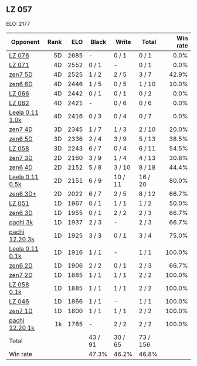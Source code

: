 ## LZ 057 ##

ELO: 2177

Opponent | Rank | ELO | Black | Write | Total | Win rate
---------|-----:|----:|-------|-------|-------|-------:
[LZ 076](LZ%20076.md) | 5D | 2685 | - | 0 / 1 | 0 / 1 | 0.0%
[LZ 071](LZ%20071.md) | 4D | 2552 | 0 / 1 | - | 0 / 1 | 0.0%
[zen7 5D](zen7%205D.md) | 4D | 2525 | 1 / 2 | 2 / 5 | 3 / 7 | 42.9%
[zen6 6D](zen6%206D.md) | 4D | 2446 | 1 / 5 | 0 / 5 | 1 / 10 | 10.0%
[LZ 066](LZ%20066.md) | 4D | 2442 | 0 / 1 | 0 / 1 | 0 / 2 | 0.0%
[LZ 062](LZ%20062.md) | 4D | 2421 | - | 0 / 6 | 0 / 6 | 0.0%
[Leela 0.11 1.0k](Leela%200.11%201.0k.md) | 4D | 2416 | 0 / 3 | 0 / 4 | 0 / 7 | 0.0%
[zen7 4D](zen7%204D.md) | 3D | 2345 | 1 / 7 | 1 / 3 | 2 / 10 | 20.0%
[zen6 5D](zen6%205D.md) | 3D | 2336 | 2 / 4 | 3 / 9 | 5 / 13 | 38.5%
[LZ 058](LZ%20058.md) | 3D | 2243 | 6 / 7 | 0 / 4 | 6 / 11 | 54.5%
[zen7 3D](zen7%203D.md) | 2D | 2160 | 3 / 9 | 1 / 4 | 4 / 13 | 30.8%
[zen6 4D](zen6%204D.md) | 2D | 2152 | 5 / 8 | 3 / 10 | 8 / 18 | 44.4%
[Leela 0.11 0.5k](Leela%200.11%200.5k.md) | 2D | 2151 | 6 / 9 | 10 / 11 | 16 / 20 | 80.0%
[zen6 3D+](zen6%203D+.md) | 2D | 2022 | 6 / 7 | 2 / 5 | 8 / 12 | 66.7%
[LZ 051](LZ%20051.md) | 1D | 1967 | 0 / 1 | 1 / 1 | 1 / 2 | 50.0%
[zen6 3D](zen6%203D.md) | 1D | 1955 | 0 / 1 | 2 / 2 | 2 / 3 | 66.7%
[pachi 3k](pachi%203k.md) | 1D | 1937 | 2 / 3 | - | 2 / 3 | 66.7%
[pachi 12.20 3k](pachi%2012.20%203k.md) | 1D | 1925 | 3 / 3 | 0 / 1 | 3 / 4 | 75.0%
[Leela 0.11 0.1k](Leela%200.11%200.1k.md) | 1D | 1916 | 1 / 1 | - | 1 / 1 | 100.0%
[zen6 2D](zen6%202D.md) | 1D | 1906 | 2 / 2 | 0 / 1 | 2 / 3 | 66.7%
[zen7 2D](zen7%202D.md) | 1D | 1885 | 1 / 1 | 1 / 1 | 2 / 2 | 100.0%
[LZ 058 0.1k](LZ%20058%200.1k.md) | 1D | 1885 | 1 / 1 | 1 / 1 | 2 / 2 | 100.0%
[LZ 046](LZ%20046.md) | 1D | 1866 | 1 / 1 | - | 1 / 1 | 100.0%
[zen7 1D](zen7%201D.md) | 1D | 1800 | 1 / 1 | 1 / 1 | 2 / 2 | 100.0%
[pachi 12.20 1k](pachi%2012.20%201k.md) | 1k | 1785 | - | 2 / 2 | 2 / 2 | 100.0%
Total | | | 43 / 91 | 30 / 65 | 73 / 156 | 
Win rate| | | 47.3% | 46.2% | 46.8% | 
